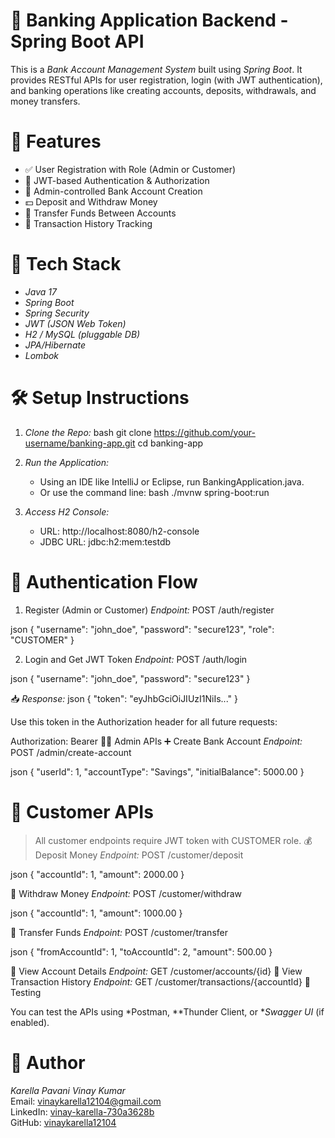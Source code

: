 # 🏦 Banking Application Backend - Spring Boot API

This is a *Bank Account Management System* built using *Spring Boot*. It provides RESTful APIs for user registration, login (with JWT authentication), and banking operations like creating accounts, deposits, withdrawals, and money transfers.


# 📌 Features

- ✅ User Registration with Role (Admin or Customer)
- 🔐 JWT-based Authentication & Authorization
- 👤 Admin-controlled Bank Account Creation
- 💵 Deposit and Withdraw Money
- 🔁 Transfer Funds Between Accounts
- 📜 Transaction History Tracking


# 📂 Tech Stack

- *Java 17*
- *Spring Boot*
- *Spring Security*
- *JWT (JSON Web Token)*
- *H2 / MySQL (pluggable DB)*
- *JPA/Hibernate*
- *Lombok*


# 🛠 Setup Instructions

1. *Clone the Repo:*
   bash
   git clone https://github.com/your-username/banking-app.git
   cd banking-app
   

2. *Run the Application:*
   - Using an IDE like IntelliJ or Eclipse, run BankingApplication.java.
   - Or use the command line:
     bash
     ./mvnw spring-boot:run
     

3. *Access H2 Console:*
   - URL: http://localhost:8080/h2-console
   - JDBC URL: jdbc:h2:mem:testdb


# 🔐 Authentication Flow
1. Register (Admin or Customer)
*Endpoint:* POST /auth/register

json
{
  "username": "john_doe",
  "password": "secure123",
  "role": "CUSTOMER"
}



2. Login and Get JWT Token
*Endpoint:* POST /auth/login

json
{
  "username": "john_doe",
  "password": "secure123"
}




📥 *Response:*
json
{
  "token": "eyJhbGciOiJIUzI1NiIs..."
}



Use this token in the Authorization header for all future requests:


Authorization: Bearer <token>
🧑‍💼 Admin APIs
➕ Create Bank Account
*Endpoint:* POST /admin/create-account

json
{
  "userId": 1,
  "accountType": "Savings",
  "initialBalance": 5000.00
}



# 👤 Customer APIs
> All customer endpoints require JWT token with CUSTOMER role.
💰 Deposit Money
*Endpoint:* POST /customer/deposit

json
{
  "accountId": 1,
  "amount": 2000.00
}



💸 Withdraw Money
*Endpoint:* POST /customer/withdraw

json
{
  "accountId": 1,
  "amount": 1000.00
}



🔁 Transfer Funds
*Endpoint:* POST /customer/transfer

json
{
  "fromAccountId": 1,
  "toAccountId": 2,
  "amount": 500.00
}



📄 View Account Details
*Endpoint:* GET /customer/accounts/{id}
📜 View Transaction History
*Endpoint:* GET /customer/transactions/{accountId}
🧪 Testing

You can test the APIs using *Postman, **Thunder Client, or **Swagger UI* (if enabled).

# 🙋 Author

*Karella Pavani Vinay Kumar*  
Email: [vinaykarella12104@gmail.com](mailto:vinaykarella12104@gmail.com)  
LinkedIn: [vinay-karella-730a3628b](https://www.linkedin.com/in/vinay-karella-730a3628b)  
GitHub: [vinaykarella12104](https://github.com/vinaykarella12104)
